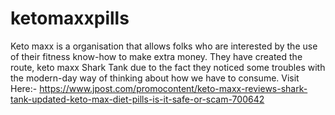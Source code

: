 # ketomaxxpills
Keto maxx is a organisation that allows folks who are interested by the use of their fitness know-how to make extra money. They have created the route, keto maxx Shark Tank due to the fact they noticed some troubles with the modern-day way of thinking about how we have to consume. Visit Here:- https://www.jpost.com/promocontent/keto-maxx-reviews-shark-tank-updated-keto-max-diet-pills-is-it-safe-or-scam-700642
